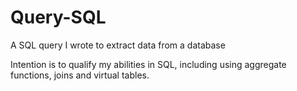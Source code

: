 # Query-SQL
A SQL query I wrote to extract data from a database

Intention is to qualify my abilities in SQL, including using aggregate functions, joins and virtual tables.
